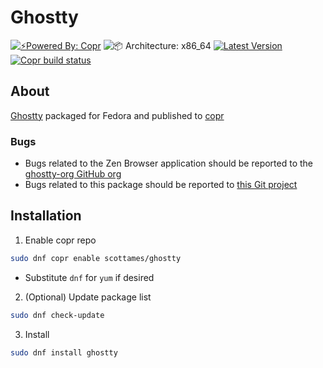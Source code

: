 # Ghostty

[![⚡️Powered By: Copr](https://img.shields.io/badge/⚡️_Powered_by-COPR-blue?style=flat-square)](https://copr.fedorainfracloud.org/)
![📦 Architecture: x86_64](https://img.shields.io/badge/📦_Architecture-x86__64-blue?style=flat-square)
[![Latest Version](https://img.shields.io/badge/dynamic/json?color=blue&label=Version&query=builds.latest.source_package.version&url=https%3A%2F%2Fcopr.fedorainfracloud.org%2Fapi_3%2Fpackage%3Fownername%3Dscottames%26projectname%3Dghostty%26packagename%3Dghostty%26with_latest_build%3DTrue&style=flat-square&logoColor=blue)](https://copr.fedorainfracloud.org/coprs/scottames/ghostty/package/ghostty/)
[![Copr build status](https://copr.fedorainfracloud.org/coprs/scottames/ghostty/package/ghostty/status_image/last_build.png)](https://copr.fedorainfracloud.org/coprs/scottames/ghostty/package/ghostty/)

## About

[Ghostty](https://ghostty.org) packaged for Fedora and published to [copr](https://copr.fedorainfracloud.org/coprs/scottames/ghostty)

### Bugs

- Bugs related to the Zen Browser application should be reported to the [ghostty-org GitHub org](https://github.com/ghostty-org/ghostty/issues)
- Bugs related to this package should be reported to [this Git project](https://github.com/scottames/copr/issues)

## Installation

1. Enable copr repo

```bash
sudo dnf copr enable scottames/ghostty
```

  - Substitute `dnf` for `yum` if desired

2. (Optional) Update package list

```bash
sudo dnf check-update
```

3. Install

```bash
sudo dnf install ghostty
```
